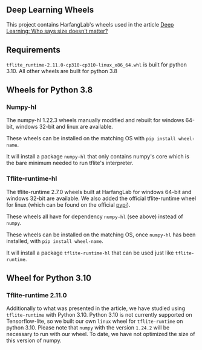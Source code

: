 ## Deep Learning Wheels

This project contains HarfangLab's wheels used in the article [Deep Learning: Who says size doesn't matter?](https://www.harfanglab.io/articles-en/how-to-run-under-5mb-deep-learning-on-windows-or-linux-edge-devices)

## Requirements

`tflite_runtime-2.11.0-cp310-cp310-linux_x86_64.whl` is built for python 3.10. All other wheels are built for python 3.8

## Wheels for Python 3.8

### Numpy-hl

The numpy-hl 1.22.3 wheels manually modified and rebuilt for windows 64-bit, windows 32-bit and linux are available.

These wheels can be installed on the matching OS with `pip install wheel-name`.

It will install a package `numpy-hl` that only contains numpy's core which is the bare minimum needed to run tflite's interpreter.

### Tflite-runtime-hl

The tflite-runtime 2.7.0 wheels built at HarfangLab for windows 64-bit and windows 32-bit are available. We also added the official tflite-runtime wheel for linux (which can be found on the official [pypi](https://pypi.org/project/tflite-runtime/)).

These wheels all have for dependency `numpy-hl` (see above) instead of `numpy`.

These wheels can be installed on the matching OS, once `numpy-hl` has been installed, with `pip install wheel-name`.

It will install a package `tflite-runtime-hl` that can be used just like `tflite-runtime`.


## Wheel for Python 3.10

### Tflite-runtime 2.11.0

Additionally to what was presented in the article, we have studied using `tflite-runtime` with Python 3.10. Python 3.10 is not currently supported on Tensorflow-lite, so we built our own `linux` wheel for `tflite-runtime` on python 3.10. Please note that `numpy` with the version `1.24.2` will be necessary to run with our wheel. To date, we have not optimized the size of this version of numpy.
